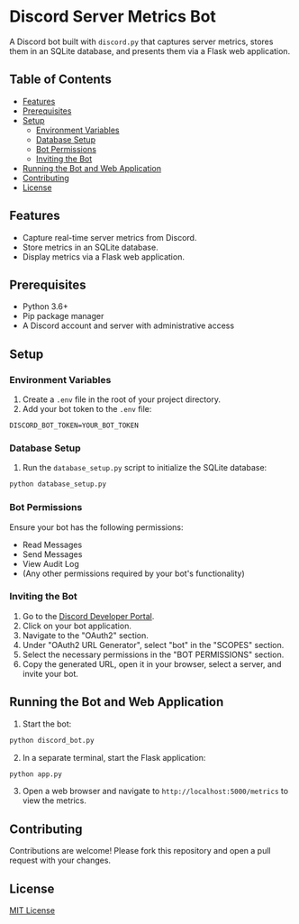 
# Discord Server Metrics Bot

A Discord bot built with `discord.py` that captures server metrics, stores them in an SQLite database, and presents them via a Flask web application.

## Table of Contents

- [Features](#features)
- [Prerequisites](#prerequisites)
- [Setup](#setup)
  - [Environment Variables](#environment-variables)
  - [Database Setup](#database-setup)
  - [Bot Permissions](#bot-permissions)
  - [Inviting the Bot](#inviting-the-bot)
- [Running the Bot and Web Application](#running-the-bot-and-web-application)
- [Contributing](#contributing)
- [License](#license)

## Features

- Capture real-time server metrics from Discord.
- Store metrics in an SQLite database.
- Display metrics via a Flask web application.

## Prerequisites

- Python 3.6+
- Pip package manager
- A Discord account and server with administrative access

## Setup

### Environment Variables

1. Create a `.env` file in the root of your project directory.
2. Add your bot token to the `.env` file:

```
DISCORD_BOT_TOKEN=YOUR_BOT_TOKEN
```

### Database Setup

1. Run the `database_setup.py` script to initialize the SQLite database:

```bash
python database_setup.py
```

### Bot Permissions

Ensure your bot has the following permissions:

- Read Messages
- Send Messages
- View Audit Log
- (Any other permissions required by your bot's functionality)

### Inviting the Bot

1. Go to the [Discord Developer Portal](https://discord.com/developers/applications).
2. Click on your bot application.
3. Navigate to the "OAuth2" section.
4. Under "OAuth2 URL Generator", select "bot" in the "SCOPES" section.
5. Select the necessary permissions in the "BOT PERMISSIONS" section.
6. Copy the generated URL, open it in your browser, select a server, and invite your bot.

## Running the Bot and Web Application

1. Start the bot:

```bash
python discord_bot.py
```

2. In a separate terminal, start the Flask application:

```bash
python app.py
```

3. Open a web browser and navigate to `http://localhost:5000/metrics` to view the metrics.

## Contributing

Contributions are welcome! Please fork this repository and open a pull request with your changes.

## License

[MIT License](LICENSE.md)
